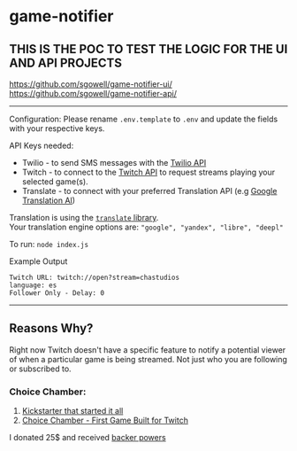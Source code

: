 # game-notifier

## THIS IS THE POC TO TEST THE LOGIC FOR THE UI AND API PROJECTS
https://github.com/sgowell/game-notifier-ui/  
https://github.com/sgowell/game-notifier-api/  

---

Configuration: 
Please rename `.env.template` to `.env` and update the fields with your respective keys.  

API Keys needed:  
- Twilio - to send SMS messages with the [Twilio API](https://www.twilio.com/docs/sms)  
- Twitch - to connect to the [Twitch API](https://dev.twitch.tv/docs/api/) to request streams playing your selected game(s).  
- Translate - to connect with your preferred Translation API (e.g [Google Translation AI](https://cloud.google.com/translate))  

Translation is using the [`translate` library](https://www.npmjs.com/package/translate).  
Your translation engine options are: `"google", "yandex", "libre", "deepl"`

To run: `node index.js`

Example Output
```
Twitch URL: twitch://open?stream=chastudios
language: es
Follower Only - Delay: 0
```
---
## Reasons Why?

Right now Twitch doesn't have a specific feature to notify a potential viewer of when a particular game is being streamed. Not just who you are following or subscribed to.

### Choice Chamber:
1. [Kickstarter that started it all](https://www.kickstarter.com/projects/1451486150/choice-chamber)
2. [Choice Chamber - First Game Built for Twitch](https://blog.twitch.tv/en/2015/07/16/choice-chamber-the-first-game-built-for-twitch-a41079621906/)

I donated 25$ and received [backer powers](CHOICE_CHAMBER.md)

